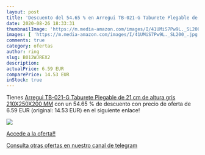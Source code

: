 ```yaml
---
layout: post
title: 'Descuento del 54.65 % en Arregui TB-021-G Taburete Plegable de 21'
date: 2020-08-26 18:33:31
thumbnailImage: 'https://m.media-amazon.com/images/I/41UMiS7Pw9L._SL200_.jpg'
images: [ 'https://m.media-amazon.com/images/I/41UMiS7Pw9L._SL200_.jpg' ]
comments: true
category: ofertas
author: ring
slug: B012WJREX2
description:
actualPrice: 6.59 EUR
comparePrice: 14.53 EUR
inStock: true
---
```


Tienes [Arregui TB-021-G Taburete Plegable de 21 cm de altura  gris  210X250X200 MM](https://www.amazon.com/dp/B012WJREX2/?tag=redken08-20) con un 54.65 % de descuento con precio de oferta de 6.59 EUR (original: 14.53 EUR) en el siguiente enlace!

[![](https://m.media-amazon.com/images/I/41UMiS7Pw9L._SL200_.jpg)](https://www.amazon.com/dp/B012WJREX2/?tag=redken08-20)

[Accede a la oferta!!](https://www.amazon.com/dp/B012WJREX2/?tag=redken08-20)

[Consulta otras ofertas en nuestro canal de telegram](https://t.me/s/ofertas25)
